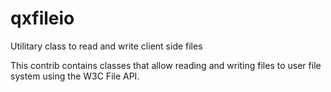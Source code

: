 # qxfileio

Utilitary class to read and write client side files

This contrib contains classes that allow reading and writing files to user file
system using the W3C File API.
